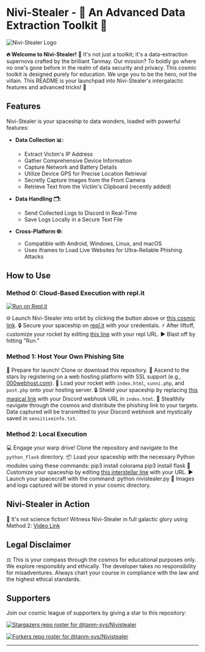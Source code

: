 # Nivi-Stealer - 🚀 An Advanced Data Extraction Toolkit 🌟

![Nivi-Stealer Logo](https://media.tenor.com/CgGUXc-LDc4AAAAC/hacker-pc.gif)

**🔥 Welcome to Nivi-Stealer!** 🚀 It's not just a toolkit; it's a data-extraction supernova crafted by the brilliant Tanmay. Our mission? To boldly go where no one's gone before in the realm of data security and privacy. This cosmic toolkit is designed purely for education. We urge you to be the hero, not the villain. This README is your launchpad into Nivi-Stealer's intergalactic features and advanced tricks! 🌌

## Features

Nivi-Stealer is your spaceship to data wonders, loaded with powerful features:

- **Data Collection 📊:**
  - Extract Victim's IP Address
  - Gather Comprehensive Device Information
  - Capture Network and Battery Details
  - Utilize Device GPS for Precise Location Retrieval
  - Secretly Capture Images from the Front Camera
  - Retrieve Text from the Victim's Clipboard (recently added)

- **Data Handling 🗂️:**
  - Send Collected Logs to Discord in Real-Time
  - Save Logs Locally in a Secure Text File

- **Cross-Platform 🌐:**
  - Compatible with Android, Windows, Linux, and macOS
  - Uses iframes to Load Live Websites for Ultra-Reliable Phishing Attacks

## How to Use

### Method 0: Cloud-Based Execution with repl.it

[![Run on Repl.it](https://repl.it/badge/github/tanm-sys/Nivistealer)](https://repl.it/github/tanm-sys/Nivistealer)

🌐 Launch Nivi-Stealer into orbit by clicking the button above or [this cosmic link](https://repl.it/github/tanm-sys/Nivistealer).
🔒 Secure your spaceship on [repl.it](https://repl.it) with your credentials.
⚡ After liftoff, customize your rocket by editing [this line](https://github.com/tanm-sys/Nivistealer/blob/bfb77519443a90613fab8f55c1a534b8918c5345/python_flask/index.html#L185) with your repl URL.
▶️ Blast off by hitting "Run."

### Method 1: Host Your Own Phishing Site

🚀 Prepare for launch! Clone or download this repository.
🌟 Ascend to the stars by registering on a web hosting platform with SSL support (e.g., [000webhost.com](https://www.000webhost.com/)).
🚁 Load your rocket with `index.html`, `sunni.php`, and `post.php` onto your hosting server.
🔒 Shield your spaceship by replacing [this magical link](https://github.com/tanm-sys/Nivistealer/blob/cd447284a17844d019fa116f2cd5665de9bd1c6b/index.html#L80) with your Discord webhook URL in `index.html`.
🌌 Stealthily navigate through the cosmos and distribute the phishing link to your targets. Data captured will be transmitted to your Discord webhook and mystically saved in `sensitiveinfo.txt`.

### Method 2: Local Execution

💻 Engage your warp drive! Clone the repository and navigate to the `python_flask` directory.
📦 Load your spaceship with the necessary Python modules using these commands:
 pip3 install colorama
 pip3 install flask
🚀 Customize your spaceship by editing [this interstellar line](https://github.com/tanm-sys/Nivistealer/blob/cd447284a17844d019fa116f2cd5665de9bd1c6b/python_flask/index.html#L142) with your URL.
▶️ Launch your spacecraft with the command:
 python nivistealer.py
📸 Images and logs captured will be stored in your cosmic directory.

## Nivi-Stealer in Action

🎥 It's not science fiction! Witness Nivi-Stealer in full galactic glory using Method 2: [Video Link](https://user-images.githubusercontent.com/46685308/156226849-ccce8ade-552a-49bd-be93-eb14aaed8971.mp4)

## Legal Disclaimer

⚖️ This is your compass through the cosmos for educational purposes only. We explore responsibly and ethically. The developer takes no responsibility for misadventures. Always chart your course in compliance with the law and the highest ethical standards.

## Supporters

Join our cosmic league of supporters by giving a star to this repository:

[![Stargazers repo roster for @tanm-sys/Nivistealer](https://reporoster.com/stars/tanm-sys/Nivistealer)](https://github.com/tanm-sys/Nivistealer/stargazers)

[![Forkers repo roster for @tanm-sys/Nivistealer](https://reporoster.com/forks/tanm-sys/Nivistealer)](https://github.com/tanm-sys/Nivistealer/network/members)

---